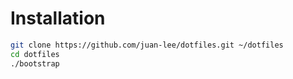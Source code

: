# Installation
```bash
git clone https://github.com/juan-lee/dotfiles.git ~/dotfiles
cd dotfiles
./bootstrap
```
